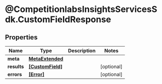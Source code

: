 # @CompetitionlabsInsightsServicesSdk.CustomFieldResponse

## Properties

Name | Type | Description | Notes
------------ | ------------- | ------------- | -------------
**meta** | [**MetaExtended**](MetaExtended.md) |  | 
**results** | [**[CustomField]**](CustomField.md) |  | [optional] 
**errors** | [**[Error]**](Error.md) |  | [optional] 


